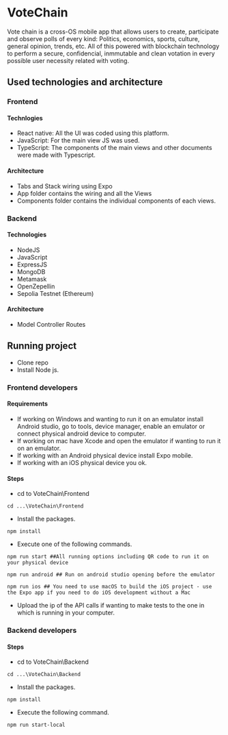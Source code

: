 # VoteChain
Vote chain is a cross-OS mobile app that allows users to create, participate and observe polls of every kind: Politics, economics, sports, culture, general opinion, trends, etc. All of this powered with blockchain technology to perform a secure, confidencial, inmmutable and clean votation in every possible user necessity related with voting.

## Used technologies and architecture

### Frontend

#### Technlogies
- React native: All the UI was coded using this platform.
- JavaScript: For the main view JS was used.
- TypeScript: The components of the main views and other documents were made with Typescript.
#### Architecture
- Tabs and Stack wiring using Expo
- App folder contains the wiring and all the Views
- Components folder contains the individual components of each views.
   
### Backend

#### Technologies
- NodeJS
- JavaScript
- ExpressJS
- MongoDB
- Metamask
- OpenZepellin
- Sepolia Testnet (Ethereum)

#### Architecture
- Model Controller Routes


## Running project
- Clone repo
- Install Node js.

### Frontend developers

#### Requirements
- If working on Windows and wanting to run it on an emulator install Android studio, go to tools, device manager, enable an emulator or connect physical android device to computer.
- If working on mac have Xcode and open the emulator if wanting to run it on an emulator.
- If working with an Android physical device install Expo mobile.
- If working with an iOS physical device you ok. 

#### Steps 
- cd to VoteChain\Frontend
```
cd ...\VoteChain\Frontend
```
- Install the packages.
```
npm install
```
- Execute one of the following commands.
```
npm run start ##All running options including QR code to run it on your physical device

npm run android ## Run on android studio opening before the emulator

npm run ios ## You need to use macOS to build the iOS project - use the Expo app if you need to do iOS development without a Mac

```
- Upload the ip of the API calls if wanting to make tests to the one in which is running in your computer.

### Backend developers

#### Steps 
- cd to VoteChain\Backend
```
cd ...\VoteChain\Backend
```
- Install the packages.
```
npm install
```
- Execute the following command.
```
npm run start-local
```
